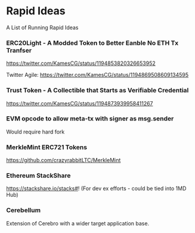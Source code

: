 # Rapid Ideas
A List of Running Rapid Ideas


### ERC20Light - A Modded Token to Better Eanble No ETH Tx Tranfser
https://twitter.com/KamesCG/status/1194853820326653952

Twitter Agile: https://twitter.com/KamesCG/status/1194869508609134595

### Trust Token - A Collectible that Starts as Verifiable Credential
https://twitter.com/KamesCG/status/1194873939958411267

### EVM opcode to allow meta-tx with signer as msg.sender
Would require hard fork

### MerkleMint ERC721 Tokens
https://github.com/crazyrabbitLTC/MerkleMint

### Ethereum StackShare
https://stackshare.io/stacks#!
(For dev ex efforts - could be tied into 1MD Hub)

### Cerebellum
Extension of Cerebro with a wider target application base.
